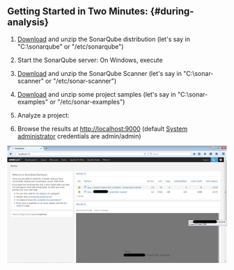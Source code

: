 ## **Getting Started in Two Minutes:** {#during-analysis}

1. [Download](http://www.sonarsource.org/downloads/) and unzip the SonarQube distribution \(let's say in "C:\sonarqube" or "/etc/sonarqube"\)

2. Start the SonarQube server: On Windows, execute

3. [Download](http://docs.sonarqube.org/display/SCAN/Analyzing+with+SonarQube+Scanner) and unzip the SonarQube Scanner \(let's say in "C:\sonar-scanner" or "/etc/sonar-scanner"\)

4. [Download](https://github.com/SonarSource/sonar-examples/archive/master.zip) and unzip some project samples \(let's say in "C:\sonar-examples" or "/etc/sonar-examples"\)

5. Analyze a project:

6. Browse the results at [http://localhost:9000](http://localhost:9000/) \(default [System administrator](http://docs.sonarqube.org/display/SONAR/Authorization) credentials are admin/admin\)

![](/assets/1.png)

